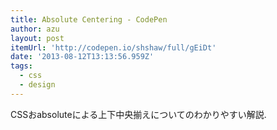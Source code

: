 ```yaml
---
title: Absolute Centering - CodePen
author: azu
layout: post
itemUrl: 'http://codepen.io/shshaw/full/gEiDt'
date: '2013-08-12T13:13:56.959Z'
tags:
  - css
  - design
---
```

CSSおabsoluteによる上下中央揃えについてのわかりやすい解説.

